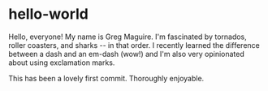 # hello-world

Hello, everyone! My name is Greg Maguire. I'm fascinated by tornados, roller coasters, and sharks -- in that order. I recently learned the difference between a dash and an em-dash (wow!) and I'm also very opinionated about using exclamation marks.

This has been a lovely first commit. Thoroughly enjoyable.
